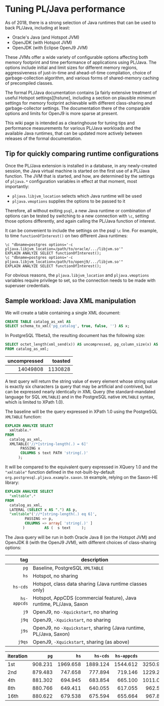 # Tuning PL/Java performance

As of 2018, there is a strong selection of Java runtimes that can be used
to back PL/Java, including at least:

* Oracle's Java (and Hotspot JVM)
* OpenJDK (with Hotspot JVM)
* OpenJDK (with Eclipse OpenJ9 JVM)

These JVMs offer a wide variety of configurable options affecting both memory
footprint and time performance of applications using PL/Java. The options
include initial and limit sizes for different memory regions, aggressiveness
of just-in-time and ahead-of-time compilation, choice of garbage-collection
algorithm, and various forms of shared-memory caching of precompiled classes.

The formal PL/Java documentation contains
[a fairly extensive treatment of useful Hotspot settings][hstune], including
a section on plausible minimum settings for memory footprint achievable with
different class-sharing and garbage-collector settings. The documentation there
of the comparable options and limits for OpenJ9 is more sparse at present.

This wiki page is intended as a clearinghouse for tuning tips and performance
measurements for various PL/Java workloads and the available Java runtimes,
that can be updated more actively between releases of the formal documentation.

## Tip for quickly comparing runtime configurations

Once the PL/Java extension is installed in a database, in any newly-created
session, the Java virtual machine is started on the first use of a PL/Java
function. The JVM that is started, and how, are determined by the settings
of `pljava.*` configuration variables in effect at that moment, most
importantly:

* `pljava.libjvm_location` selects which Java runtime will be used
* `pljava.vmoptions` supplies the options to be passed to it

Therefore, all without exiting `psql`, a new Java runtime or combination of
options can be tested by switching to a new connection with `\c`, setting those
options differently, and again calling the PL/Java function of interest.

It can be convenient to include the settings on the psql `\c` line. For example,
to time `functionOfInterest()` on two different Java runtimes:

    \c "dbname=postgres options='-c pljava.libjvm_location=/path/to/oracle/.../libjvm.so'"
    EXPLAIN ANALYZE SELECT functionOfInterest();
    \c "dbname=postgres options='-c pljava.libjvm_location=/path/to/openj9/.../libjvm.so'"
    EXPLAIN ANALYZE SELECT functionOfInterest();

For obvious reasons, the `pljava.libjvm_location` and `pljava.vmoptions`
variables require privilege to set, so the connection needs to be made
with superuser credentials.

## Sample workload: Java XML manipulation

We will create a table containing a single XML document:

```sql
CREATE TABLE catalog_as_xml AS
SELECT schema_to_xml('pg_catalog', true, false, '') AS x;
```

In PostgreSQL 11beta3, the resulting document has the following size:

```sql
SELECT octet_length(xml_send(x)) AS uncompressed, pg_column_size(x) AS toasted
FROM catalog_as_xml;
```
 uncompressed | toasted 
-------------:|--------:
14049808 | 1130828

A test query will return the string value of every element whose string value
is exactly six characters (a query that may be artificial and contrived, but
can be expressed nearly identically in XML Query (the standard-mandated language
for SQL `XMLTABLE`) and in the PostgreSQL native `XMLTABLE` syntax, which is
limited to XPath 1.0).

The baseline will be the query expressed in XPath 1.0 using the PostgreSQL
`XMLTABLE` function:

```sql
EXPLAIN ANALYZE SELECT
  xmltable.*
FROM
  catalog_as_xml,
  XMLTABLE('//*[string-length(.) = 6]'
	   PASSING x
	   COLUMNS s text PATH 'string(.)'
	  );
```

It will be compared to the equivalent query expressed in XQuery 1.0
and the `"xmltable"` function defined in the not-built-by-default
`org.postgresql.pljava.example.saxon.S9` example, relying on the Saxon-HE
library:

```sql
EXPLAIN ANALYZE SELECT
  "xmltable".*
FROM
  catalog_as_xml,
  LATERAL (SELECT x AS ".") AS p,
  "xmltable"('//*[string-length(.) eq 6]',
	     PASSING => p,
	     COLUMNS => array[ 'string(.)' ]
	    )		  AS (  s text     );
```

The Java query will be run in both Oracle Java 8 (on the Hotspot JVM) and
OpenJDK 8 (with the OpenJ9 JVM), with different choices of class-sharing
options:

 tag | description
----:|-------------
`pg`|Baseline, PostgreSQL `XMLTABLE`
`hs`|Hotspot, no sharing
`hs-cds`|Hotspot, class data sharing (Java runtime classes only)
`hs-appcds`|Hotspot, AppCDS (commercial feature), Java runtime, PL/Java, Saxon
`j9`|OpenJ9, no `-Xquickstart`, no sharing
`j9q`|OpenJ9, `-Xquickstart`, no sharing
`j9s`|OpenJ9, no `-Xquickstart`, sharing (Java runtime, PL/Java, Saxon)
`j9qs`|OpenJ9, `-Xquickstart`, sharing (as above)

iteration | `pg` | `hs` | `hs-cds` | `hs-appcds` | `j9` | `j9q` | `j9s` | `j9qs`
----------|-----:|-----:|---------:|------------:|-----:|------:|------:|-------:
1st |908.231|1969.658|1889.124|1544.612|3250.965|3095.733|2443.649|2644.991
2nd |879.483|747.658|777.894|719.146|1229.200|1855.513|1073.335|1932.083
4th |881.302|694.945|683.854|665.100|1011.018|1708.208|987.191|1912.010
8th |880.766|649.411|640.055|617.055|962.517|1660.867|952.857|1870.506
16th|880.622|679.538|675.594|655.664|967.805|1656.651|943.923|1941.888
